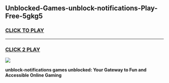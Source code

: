 
## Unblocked-Games-unblock-notifications-Play-Free-5gkg5
<h3>
<a href="https://premium76.site?title=unblock-notifications&ref=18A1">CLICK TO PLAY</a></h3>
<hr>

<h3>
<a href="https://premium76.site?title=unblock-notifications&ref=18A1">CLICK 2 PLAY</a>
  
</h3>

<a href="https://premium76.site?title=unblock-notifications&ref=18A1"><img src="https://clearcache.store/games.png"></a>


**unblock-notifications games unblocked: Your Gateway to Fun and Accessible Online Gaming**

